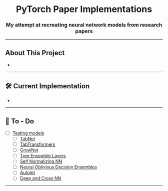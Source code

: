 <h1 align="center">PyTorch Paper Implementations</h1>
<h3 align="center">My attempt at recreating neural network models from research papers</h3>

---
## About This Project
- 

---

## 🛠 Current Implementation

- 

---

## 💪 To - Do

- [ ] [Testing models](https://wandb.ai/wrongcolor/hvis_rtdl_baseline?workspace=user-wrongcolor)
  - [ ] [TabNet](https://www.aaai.org/AAAI21Papers/AAAI-1063.ArikS.pdf)
  - [ ] [TabTransformers](https://arxiv.org/abs/2012.06678)
  - [ ] [GrowNet](https://arxiv.org/abs/2002.07971)
  - [ ] [Tree Ensemble Layers](https://arxiv.org/abs/2002.07772v2)
  - [ ] [Self Normalizing NN](https://arxiv.org/abs/1706.02515v5)
  - [ ] [Neural Oblivious Decision Ensembles](https://arxiv.org/abs/1909.06312)
  - [ ] [AutoInt](https://arxiv.org/abs/1810.11921v2)
  - [ ] [Deep and Cross NN](https://dl.acm.org/doi/pdf/10.1145/3124749.3124754)
  <!-- - [ ] [RandomForest](https://scikit-learn.org/stable/modules/generated/sklearn.ensemble.RandomForestClassifier.html) -->
  <!-- - [ ] [XGBoost](https://xgboost.readthedocs.io/en/stable/index.html) -->

---
